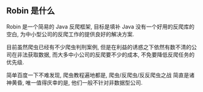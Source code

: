 ## Robin 是什么

Robin 是一个简易的 Java 反爬框架, 目标是填补 Java 没有一个好用的反爬库的空白, 为中小型公司的反爬工作的提供良好的解决方案. 

目前虽然爬虫已经有不少爬虫判刑案例, 但是在利益的诱惑之下依然有数不清的公司在非法获取数据, 而大多中小公司的反爬要不少的成本, 不免要降低反爬任务的优先级. 

简单百度一下不难发现, 爬虫教程遍地都是, 爬虫/反爬虫/反反爬虫之战 简直是诸神黄昏, 唯一值得庆幸的是, 他们一般不针对非数据型公司. 